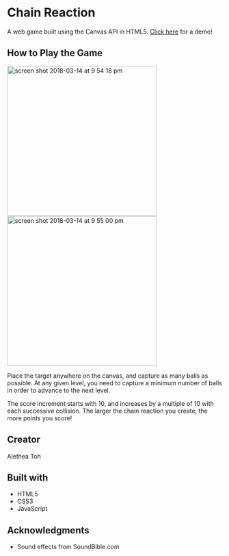 # Chain Reaction

A web game built using the Canvas API in HTML5. 
<a href="https://aletheatoh.github.io/chain-reaction/" target="_blank">Click here</a> for a demo!

## How to Play the Game

<span><img width="350" alt="screen shot 2018-03-14 at 9 54 18 pm" src="https://user-images.githubusercontent.com/22549537/37406658-a11c9a00-27d2-11e8-96e6-bc4df2d4c181.png"></span>
<span><img width="350" alt="screen shot 2018-03-14 at 9 55 00 pm" src="https://user-images.githubusercontent.com/22549537/37406750-da2c0d8a-27d2-11e8-8356-605f518d7207.png"></span>

Place the target anywhere on the canvas, and capture as many balls as possible. At any given level, you need to capture a minimum number of balls in order to advance to the next level.

The score increment starts with 10, and increases by a multiple of 10 with each successive collision. The larger the chain reaction you create, the more points you score!

## Creator
Alethea Toh

## Built with
- HTML5
- CSS3
- JavaScript

## Acknowledgments
- Sound effects from SoundBible.com

